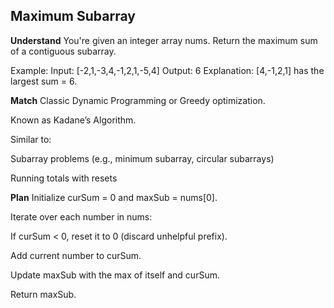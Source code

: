 ## Maximum Subarray
**Understand**
You're given an integer array nums.
Return the maximum sum of a contiguous subarray.

Example:
Input: [-2,1,-3,4,-1,2,1,-5,4]
Output: 6
Explanation: [4,-1,2,1] has the largest sum = 6.

**Match**
Classic Dynamic Programming or Greedy optimization.

Known as Kadane’s Algorithm.

Similar to:

Subarray problems (e.g., minimum subarray, circular subarrays)

Running totals with resets

**Plan**
Initialize curSum = 0 and maxSub = nums[0].

Iterate over each number in nums:

If curSum < 0, reset it to 0 (discard unhelpful prefix).

Add current number to curSum.

Update maxSub with the max of itself and curSum.

Return maxSub.